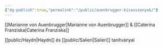 ```yaml
---
{"dg-publish":true,"permalink":"/public/auenbrugger-kisasszonyok/"}
---
```


[[Marianne von Auenbrugger\|Marianne von Auenbrugger]] & [[Caterina Franziska\|Caterina Franziska]]

[[public/Haydn\|Haydn]] és [[public/Salieri\|Salieri]] tanítványai